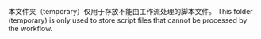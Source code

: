 本文件夹（temporary）仅用于存放不能由工作流处理的脚本文件。
This folder (temporary) is only used to store script files that cannot be processed by the workflow.

